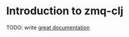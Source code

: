 # Introduction to zmq-clj

TODO: write [great documentation](http://jacobian.org/writing/great-documentation/what-to-write/)
